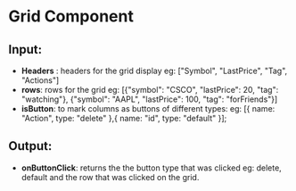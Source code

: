 # Grid Component
## Input:
- **Headers** : headers for the grid display eg: ["Symbol", "LastPrice", "Tag", "Actions"]
- **rows**: rows for the grid eg: [{"symbol": "CSCO", "lastPrice": 20, "tag": "watching"}, {"symbol": "AAPL", "lastPrice": 100, "tag": "forFriends"}]
- **isButton**: to mark columns as buttons of different types: eg: [{ name:  "Action", type:  "delete" },{ name:  "id", type:  "default" }];

## Output:
- **onButtonClick**: returns the the button type that was clicked eg: delete, default and the row that was clicked on the grid.



